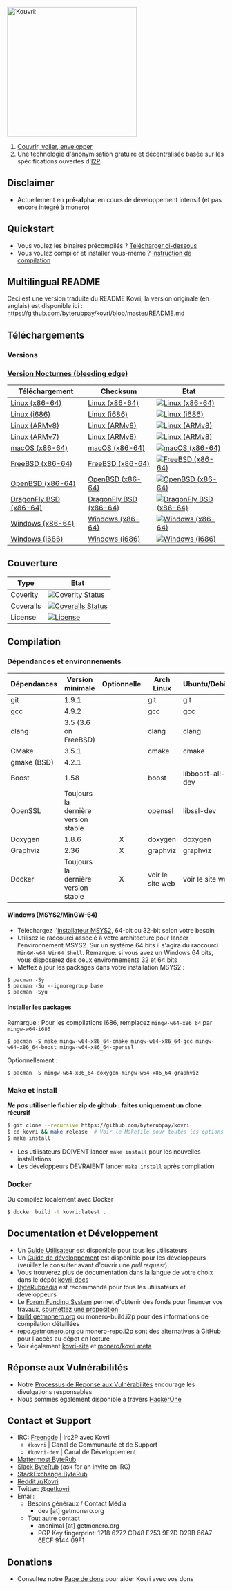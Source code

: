 [<img width="300" src="https://static.getmonero.org/images/kovri/logo.png" alt="ˈKoʊvriː" />](https://github.com/byterubpay/kovri)

1. [Couvrir, voiler, envelopper](https://fr.wikipedia.org/wiki/Esperanto)
2. Une technologie d'anonymisation gratuire et décentralisée basée sur les spécifications ouvertes d'[I2P](https://getmonero.org/resources/moneropedia/i2p.html)

## Disclaimer
- Actuellement en **pré-alpha**; en cours de développement intensif (et pas encore intégré à monero)

## Quickstart

- Vous voulez les binaires précompilés ? [Télécharger ci-dessous](#telechargements)
- Vous voulez compiler et installer vous-même ? [Instruction de compilation](#compilation)

## Multilingual README
Ceci est une version traduite du README Kovri, la version originale (en anglais) est disponible ici : https://github.com/byterubpay/kovri/blob/master/README.md

## Téléchargements

### Versions

### [Version Nocturnes (bleeding edge)](https://build.getmonero.org/waterfall)

| Téléchargement | Checksum | Etat |
| -------- | -------- | ------ |
| [Linux (x86-64)](https://build.getmonero.org/downloads/kovri-latest-linux-amd64.tar.bz2) | [Linux (x86-64)](https://build.getmonero.org/downloads/kovri-latest-linux-amd64.tar.bz2.sha256sum.txt) | [![Linux (x86-64)](https://build.getmonero.org/png?builder=kovri-static-ubuntu-amd64)](https://build.getmonero.org/builders/kovri-static-ubuntu-amd64) |
| [Linux (i686)](https://build.getmonero.org/downloads/kovri-latest-linux-i686.tar.bz2) | [Linux (i686)](https://build.getmonero.org/downloads/kovri-latest-linux-i686.tar.bz2.sha256sum.txt) | [![Linux (i686)](https://build.getmonero.org/png?builder=kovri-static-ubuntu-i686)](https://build.getmonero.org/builders/kovri-static-ubuntu-i686) |
| [Linux (ARMv8)](https://build.getmonero.org/downloads/kovri-latest-linux-armv8.tar.bz2) | [Linux (ARMv8)](https://build.getmonero.org/downloads/kovri-latest-linux-armv8.tar.bz2.sha256sum.txt) | [![Linux (ARMv8)](https://build.getmonero.org/png?builder=kovri-static-debian-arm8)](https://build.getmonero.org/builders/kovri-static-debian-arm8) |
| [Linux (ARMv7)](https://build.getmonero.org/downloads/kovri-latest-linux-armv7.tar.bz2) | [Linux (ARMv8)](https://build.getmonero.org/downloads/kovri-latest-linux-armv7.tar.bz2.sha256sum.txt) | [![Linux (ARMv8)](https://build.getmonero.org/png?builder=kovri-static-ubuntu-arm7)](https://build.getmonero.org/builders/kovri-static-ubuntu-) |
| [macOS (x86-64)](https://build.getmonero.org/downloads/kovri-latest-osx-10.13.tar.bz2) | [macOS (x86-64)](https://build.getmonero.org/downloads/kovri-latest-osx-10.13.tar.bz2.sha256sum.txt) | [![macOS (x86-64)](https://build.getmonero.org/png?builder=kovri-static-osx)](https://build.getmonero.org/builders/kovri-static-osx) |
| [FreeBSD (x86-64)](https://build.getmonero.org/downloads/kovri-latest-freebsd-amd64.tar.bz2) | [FreeBSD (x86-64)](https://build.getmonero.org/downloads/kovri-latest-freebsd-amd64.tar.bz2.sha256sum.txt) | [![FreeBSD (x86-64)](https://build.getmonero.org/png?builder=kovri-static-freebsd64)](https://build.getmonero.org/builders/kovri-static-freebsd64) |
| [OpenBSD (x86-64)](https://build.getmonero.org/downloads/kovri-latest-openbsd-amd64.tar.bz2) | [OpenBSD (x86-64)](https://build.getmonero.org/downloads/kovri-latest-openbsd-amd64.tar.bz2.sha256sum.txt) | [![OpenBSD (x86-64)](https://build.getmonero.org/png?builder=kovri-static-openbsd-amd64)](https://build.getmonero.org/builders/kovri-static-openbsd-amd64) |
| [DragonFly BSD (x86-64)](https://build.getmonero.org/downloads/kovri-latest-dragonflybsd-4.6.tar.bz2) | [DragonFly BSD (x86-64)](https://build.getmonero.org/downloads/kovri-latest-dragonflybsd-4.6.tar.bz2.sha256sum.txt) | [![DragonFly BSD (x86-64)](https://build.getmonero.org/png?builder=kovri-static-dragonflybsd-amd64)](https://build.getmonero.org/builders/kovri-static-dragonflybsd-amd64) |
| [Windows (x86-64)](https://build.getmonero.org/downloads/kovri-latest-win64.exe) | [Windows (x86-64)](https://build.getmonero.org/downloads/kovri-latest-win64.exe.sha256sum.txt) | [![Windows (x86-64)](https://build.getmonero.org/png?builder=kovri-static-win64)](https://build.getmonero.org/builders/kovri-static-win64) |
| [Windows (i686)](https://build.getmonero.org/downloads/kovri-latest-win32.exe) | [Windows (i686)](https://build.getmonero.org/downloads/kovri-latest-win32.exe.sha256sum.txt) | [![Windows (i686)](https://build.getmonero.org/png?builder=kovri-static-win32)](https://build.getmonero.org/builders/kovri-static-win32) |

## Couverture

| Type      | Etat |
|-----------|--------|
| Coverity  | [![Coverity Status](https://scan.coverity.com/projects/7621/badge.svg)](https://scan.coverity.com/projects/7621/)
| Coveralls | [![Coveralls Status](https://coveralls.io/repos/github/byterubpay/kovri/badge.svg?branch=master)](https://coveralls.io/github/byterubpay/kovri?branch=master)
| License   | [![License](https://img.shields.io/badge/license-BSD3-blue.svg)](https://opensource.org/licenses/BSD-3-Clause)

## Compilation

### Dépendances et environnements

| Dépendances         | Version minimale                    | Optionnelle | Arch Linux       | Ubuntu/Debian    | macOS (Homebrew) | FreeBSD          | OpenBSD          |
| ------------------- | ----------------------------------- |:-----------:| ---------------- | ---------------- | ---------------- | ---------------- | ---------------- |
| git                 | 1.9.1                               |             | git              | git              | git              | git              | git              |
| gcc                 | 4.9.2                               |             | gcc              | gcc              |                  |                  |                  |
| clang               | 3.5 (3.6 on FreeBSD)                |             | clang            | clang            | clang (Apple)    | clang36          | llvm             |
| CMake               | 3.5.1                               |             | cmake            | cmake            | cmake            | cmake            | cmake            |
| gmake (BSD)         | 4.2.1                               |             |                  |                  |                  | gmake            | gmake            |
| Boost               | 1.58                                |             | boost            | libboost-all-dev | boost            | boost-libs       | boost            |
| OpenSSL             | Toujours la dernière version stable |             | openssl          | libssl-dev       | openssl          | openssl          | openssl          |
| Doxygen             | 1.8.6                               |      X      | doxygen          | doxygen          | doxygen          | doxygen          | doxygen          |
| Graphviz            | 2.36                                |      X      | graphviz         | graphviz         | graphviz         | graphviz         | graphviz         |
| Docker              | Toujours la dernière version stable |      X      | voir le site web | voir le site web | voir le site web | voir le site web | voir le site web |

#### Windows (MSYS2/MinGW-64)
* Téléchargez l'[installateur MSYS2](http://msys2.github.io/), 64-bit ou 32-bit selon votre besoin
* Utilisez le raccourci associé à votre architecture pour lancer l'environnement MSYS2. Sur un système 64 bits il s'agira du raccourci `MinGW-w64 Win64 Shell`. Remarque: si vous avez un Windows 64 bits, vous disposerez des deux environnements 32 et 64 bits
* Mettez à jour les packages dans votre installation MSYS2 :

```shell
$ pacman -Sy
$ pacman -Su --ignoregroup base
$ pacman -Syu
```

#### Installer les packages

Remarque : Pour les compilations i686, remplacez `mingw-w64-x86_64` par `mingw-w64-i686`

`$ pacman -S make mingw-w64-x86_64-cmake mingw-w64-x86_64-gcc mingw-w64-x86_64-boost mingw-w64-x86_64-openssl`

Optionnellement :

`$ pacman -S mingw-w64-x86_64-doxygen mingw-w64-x86_64-graphviz`

### Make et install

***Ne pas* utiliser le fichier zip de github : faites uniquement un clone récursif**

```bash
$ git clone --recursive https://github.com/byterubpay/kovri
$ cd kovri && make release  # Voir le Makefile pour toutes les options de compilation
$ make install
```

- Les utilisateurs DOIVENT lancer `make install` pour les nouvelles installations
- Les développeurs DEVRAIENT lancer `make install` après compilation

### Docker

Ou compilez localement avec Docker

```bash
$ docker build -t kovri:latest .
```

## Documentation et Développement
- Un [Guide Utilisateur](https://github.com/byterubpay/kovri-docs/blob/master/i18n/fr/user_guide.md) est disponible pour tous les utilisateurs
- Un [Guide de développement](https://github.com/byterubpay/kovri-docs/blob/master/i18n/fr/developer_guide.md) est disponible pour les développeurs (veuillez le consulter avant d'ouvrir une *pull request*)
- Vous trouverez plus de documentation dans la langue de votre choix dans le dépôt [kovri-docs](https://github.com/byterubpay/kovri-docs/)
- [ByteRubpedia](https://getmonero.org/fr/resources/moneropedia/kovri.html) est recommandé pour tous les utilisateurs et développeurs
- Le [Forum Funding System](https://forum.getmonero.org/8/funding-required) permet d'obtenir des fonds pour financer vos travaux, [soumettez une proposition](https://forum.getmonero.org/7/open-tasks/2379/forum-funding-system-ffs-sticky)
- [build.getmonero.org](https://build.getmonero.org/) ou monero-build.i2p pour des informations de compilation détaillées
- [repo.getmonero.org](https://repo.getmonero.org/byterubpay/kovri) ou monero-repo.i2p sont des alternatives à GitHub pour l'accès au dépot en lecture
- Voir également [kovri-site](https://github.com/byterubpay/kovri-site) et [monero/kovri meta](https://github.com/byterubpay/meta)

## Réponse aux Vulnérabilités
- Notre [Processus de Réponse aux Vulnérabilités](https://github.com/byterubpay/meta/blob/master/VULNERABILITY_RESPONSE_PROCESS.md) encourage les divulgations responsables
- Nous sommes également disponible à travers [HackerOne](https://hackerone.com/monero)

## Contact et Support
- IRC: [Freenode](https://webchat.freenode.net/) | Irc2P avec Kovri
  - `#kovri` | Canal de Communauté et de Support
  - `#kovri-dev` | Canal de Développement
- [Mattermost ByteRub](https://mattermost.getmonero.org/)
- [Slack ByteRub](https://monero.slack.com/) (ask for an invite on IRC)
- [StackExchange ByteRub](https://monero.stackexchange.com/)
- [Reddit /r/Kovri](https://www.reddit.com/r/Kovri/)
- Twitter: [@getkovri](https://twitter.com/getkovri)
- Email:
  - Besoins généraux / Contact Média
    - dev [at] getmonero.org
  - Tout autre contact
    - anonimal [at] getmonero.org
    - PGP Key fingerprint: 1218 6272 CD48 E253 9E2D  D29B 66A7 6ECF 9144 09F1

## Donations
- Consultez notre [Page de dons](https://getmonero.org/getting-started/donate/) pour aider Kovri avec vos dons
